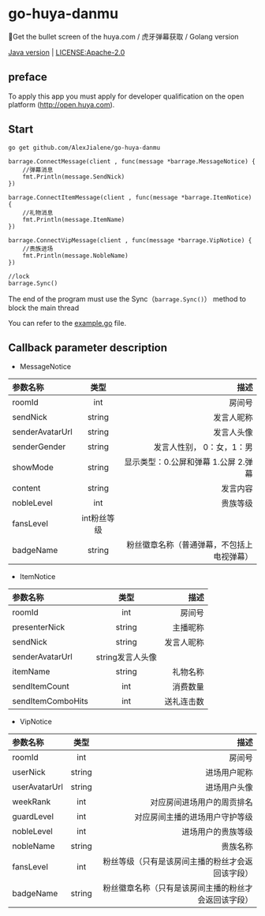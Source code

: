 # go-huya-danmu
🐯Get the bullet screen of the huya.com / 虎牙弹幕获取 / Golang version


[Java version](https://github.com/AlexJialene/huya-danmu) | [LICENSE:Apache-2.0](https://github.com/AlexJialene/go-huya-danmu/blob/master/LICENSE)

## preface

To apply this app you must apply for developer qualification on the open platform (http://open.huya.com).

## Start
```
go get github.com/AlexJialene/go-huya-danmu
```

```
barrage.ConnectMessage(client , func(message *barrage.MessageNotice) {
    //弹幕消息
    fmt.Println(message.SendNick)
})

barrage.ConnectItemMessage(client , func(message *barrage.ItemNotice) {
    //礼物消息
    fmt.Println(message.ItemName)
})

barrage.ConnectVipMessage(client , func(message *barrage.VipNotice) {
    //贵族进场
    fmt.Println(message.NobleName)
})

//lock
barrage.Sync()

```
The end of the program must use the Sync（`barrage.Sync()`） method to block the main thread

You can refer to the [example.go](https://github.com/AlexJialene/go-huya-danmu/blob/master/example.go) file.

## Callback parameter description

* MessageNotice

|参数名称	| 类型	|描述|
|:-|:-:|-:|
|roomId|int|房间号|
|sendNick|string|发言人昵称|
|senderAvatarUrl|string|发言人头像|
|senderGender|string|发言人性别， 0：女，1：男|
|showMode|string|显示类型：0.公屏和弹幕 1.公屏 2.弹幕|
|content|string	|发言内容|
|nobleLevel|int|贵族等级|
|fansLevel|int粉丝等级|
|badgeName|string|粉丝徽章名称（普通弹幕，不包括上电视弹幕）|

* ItemNotice

|参数名称	| 类型	|描述|
|:-|:-:|-:|
|roomId|int|房间号|
|presenterNick|string|主播昵称|
|sendNick|string|发言人昵称|
|senderAvatarUrl|string发言人头像|
|itemName|string|礼物名称|
|sendItemCount|int|消费数量|
|sendItemComboHits|int|送礼连击数|

* VipNotice

|参数名称	| 类型	|描述|
|:-|:-:|-:|
|roomId|int|房间号|
|userNick|string|进场用户昵称|
|userAvatarUrl|string|	进场用户头像|
|weekRank|int|对应房间进场用户的周贡排名|
|guardLevel|int|对应房间主播的进场用户守护等级|
|nobleLevel|int|进场用户的贵族等级|
|nobleName|string|贵族名称|
|fansLevel|int|粉丝等级（只有是该房间主播的粉丝才会返回该字段）|
|badgeName|string|粉丝徽章名称（只有是该房间主播的粉丝才会返回该字段）|



